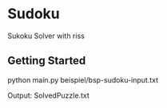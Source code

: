 # Sudoku
Sukoku Solver with riss

## Getting Started
python main.py beispiel/bsp-sudoku-input.txt

Output: SolvedPuzzle.txt
